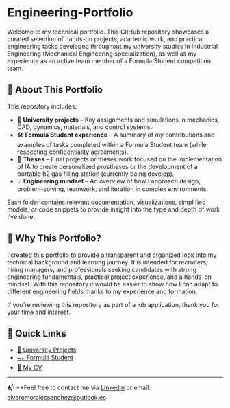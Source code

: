 # Engineering-Portfolio

Welcome to my technical portfolio. This GitHub repository showcases a curated selection of hands-on projects, academic work, and practical engineering tasks developed throughout my university studies in Industrial Engineering (Mechanical Engineering specialization), as well as my experience as an active team member of a Formula Student competition team.

## 🎯 About This Portfolio

This repository includes:

- 📘 **University projects** – Key assignments and simulations in mechanics, CAD, dynamics, materials, and control systems.
- 🛠️ **Formula Student experience** – A summary of my contributions and examples of tasks completed within a Formula Student team (while respecting confidentiality agreements).
- 📄 **Theses** – Final projects or theses work focused on the implementation of IA to create personalized prostheses or the development of a portable h2 gas filling station (currently being develop).
- 💡 **Engineering mindset** – An overview of how I approach design, problem-solving, teamwork, and iteration in complex environments.

Each folder contains relevant documentation, visualizations, simplified models, or code snippets to provide insight into the type and depth of work I’ve done.

## 💼 Why This Portfolio?

I created this portfolio to provide a transparent and organized look into my technical background and learning journey. It is intended for recruiters, hiring managers, and professionals seeking candidates with strong engineering fundamentals, practical project experience, and a hands-on mindset. With this repository it would be easier to show how I can adapt to different engineering fields thanks to my experience and formation.

If you're reviewing this repository as part of a job application, thank you for your time and interest.

## 📎 Quick Links

- [📁 University Projects](./University)
- [🏎️ Formula Student](./Formula-Student)
- [📄 My CV](./CV.pdf)

---

📬 **Feel free to contact me via [LinkedIn](https://www.linkedin.com/in/alvaro-morales-sanchez-71919b226/) or email: alvaromoralessanchez@outlook.es
